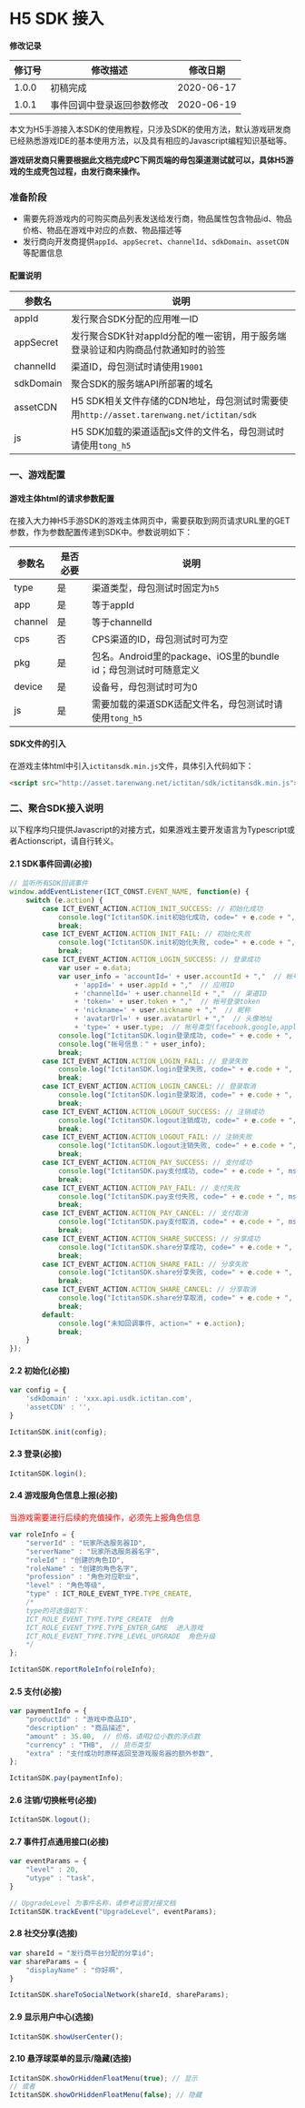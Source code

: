 # H5 SDK 接入

**修改记录**

| 修订号   | 修改描述       | 修改日期       |
| ----- | -------- |  ---------- |
| 1.0.0 | 初稿完成       | 2020-06-17 |
| 1.0.1 | 事件回调中登录返回参数修改       | 2020-06-19 |

本文为H5手游接入本SDK的使用教程，只涉及SDK的使用方法，默认游戏研发商已经熟悉游戏IDE的基本使用方法，以及具有相应的Javascript编程知识基础等。

**游戏研发商只需要根据此文档完成PC下网页端的母包渠道测试就可以，具体H5游戏的生成壳包过程，由发行商来操作。**

### 准备阶段

- 需要先将游戏内的可购买商品列表发送给发行商，物品属性包含物品id、物品价格、物品在游戏中对应的点数、物品描述等
- 发行商向开发商提供`appId`、`appSecret`、`channelId`、`sdkDomain`、`assetCDN`等配置信息

#### 配置说明

|参数名|说明|
|---|---|
|appId|发行聚合SDK分配的应用唯一ID|
|appSecret|发行聚合SDK针对appId分配的唯一密钥，用于服务端登录验证和内购商品付款通知时的验签|
|channelId|渠道ID，母包测试时请使用`19001`|
|sdkDomain|聚合SDK的服务端API所部署的域名|
|assetCDN|H5 SDK相关文件存储的CDN地址，母包测试时需要使用`http://asset.tarenwang.net/ictitan/sdk`|
|js|H5 SDK加载的渠道适配js文件的文件名，母包测试时请使用`tong_h5`|

### 一、游戏配置

#### 游戏主体html的请求参数配置

在接入大力神H5手游SDK的游戏主体网页中，需要获取到网页请求URL里的GET参数，作为参数配置传递到SDK中。参数说明如下：

|参数名|是否必要|说明|
|---|---|---|
|type|是|渠道类型，母包测试时固定为`h5`|
|app|是|等于appId|
|channel|是|等于channelId|
|cps|否|CPS渠道的ID，母包测试时可为空|
|pkg|是|包名。Android里的package、iOS里的bundle id；母包测试时可随意定义|
|device|是|设备号，母包测试时可为0|
|js|是|需要加载的渠道SDK适配文件名，母包测试时请使用`tong_h5`|

#### SDK文件的引入

在游戏主体html中引入`ictitansdk.min.js`文件，具体引入代码如下：

```html
<script src="http://asset.tarenwang.net/ictitan/sdk/ictitansdk.min.js"></script>
```

### 二、聚合SDK接入说明

以下程序均只提供Javascript的对接方式，如果游戏主要开发语言为Typescript或者Actionscript，请自行转义。

#### 2.1 SDK事件回调(必接)

```javascript
// 监听所有SDK回调事件
window.addEventListener(ICT_CONST.EVENT_NAME, function(e) {
    switch (e.action) {
        case ICT_EVENT_ACTION.ACTION_INIT_SUCCESS: // 初始化成功
            console.log("IctitanSDK.init初始化成功, code=" + e.code + ", msg=" + e.msg);
            break;
        case ICT_EVENT_ACTION.ACTION_INIT_FAIL: // 初始化失败
            console.log("IctitanSDK.init初始化失败, code=" + e.code + ", msg=" + e.msg);
            break;
        case ICT_EVENT_ACTION.ACTION_LOGIN_SUCCESS: // 登录成功
            var user = e.data;
            var user_info = 'accountId=' + user.accountId + ","  // 帐号ID
                + 'appId=' + user.appId + ","  // 应用ID
                + 'channelId=' + user.channelId + ","  // 渠道ID
                + 'token=' + user.token + ","  // 帐号登录token
                + 'nickname=' + user.nickname + ","  // 昵称
                + 'avatarUrl=' + user.avatarUrl + ","  // 头像地址
                + 'type=' + user.type;  // 帐号类型(facebook,google,apple,guest,amazon)
            console.log("IctitanSDK.login登录成功, code=" + e.code + ", msg=" + e.msg);
            console.log("帐号信息：" + user_info);
            break;
        case ICT_EVENT_ACTION.ACTION_LOGIN_FAIL: // 登录失败
            console.log("IctitanSDK.login登录失败, code=" + e.code + ", msg=" + e.msg);
            break;
        case ICT_EVENT_ACTION.ACTION_LOGIN_CANCEL: // 登录取消
            console.log("IctitanSDK.login登录取消, code=" + e.code + ", msg=" + e.msg);
            break;
        case ICT_EVENT_ACTION.ACTION_LOGOUT_SUCCESS: // 注销成功
            console.log("IctitanSDK.logout注销成功, code=" + e.code + ", msg=" + e.msg);
            break;
        case ICT_EVENT_ACTION.ACTION_LOGOUT_FAIL: // 注销失败
            console.log("IctitanSDK.logout注销失败, code=" + e.code + ", msg=" + e.msg);
            break;
        case ICT_EVENT_ACTION.ACTION_PAY_SUCCESS: // 支付成功
            console.log("IctitanSDK.pay支付成功, code=" + e.code + ", msg=" + e.msg);
            break;
        case ICT_EVENT_ACTION.ACTION_PAY_FAIL: // 支付失败
            console.log("IctitanSDK.pay支付失败, code=" + e.code + ", msg=" + e.msg);
            break;
        case ICT_EVENT_ACTION.ACTION_PAY_CANCEL: // 支付取消
            console.log("IctitanSDK.pay支付取消, code=" + e.code + ", msg=" + e.msg);
            break;
        case ICT_EVENT_ACTION.ACTION_SHARE_SUCCESS: // 分享成功
            console.log("IctitanSDK.share分享成功, code=" + e.code + ", msg=" + e.msg);
            break;
        case ICT_EVENT_ACTION.ACTION_SHARE_FAIL: // 分享失败
            console.log("IctitanSDK.share分享失败, code=" + e.code + ", msg=" + e.msg);
            break;
        case ICT_EVENT_ACTION.ACTION_SHARE_CANCEL: // 分享取消
            console.log("IctitanSDK.share分享取消, code=" + e.code + ", msg=" + e.msg);
            break;
        default:
            console.log("未知回调事件, action=" + e.action);
            break;
    }
});
```

#### 2.2 初始化(必接)

```javascript
var config = {
    'sdkDomain' : 'xxx.api.usdk.ictitan.com',
    'assetCDN' : '',
}

IctitanSDK.init(config);
```

#### 2.3 登录(必接)

```javascript
IctitanSDK.login();
```

#### 2.4 游戏服角色信息上报(必接)

<span style="color:red;">当游戏需要进行后续的充值操作，必须先上报角色信息</span>

```javascript
var roleInfo = {
    "serverId" : "玩家所选服务器ID",
    "serverName" : "玩家所选服务器名字",
    "roleId" : "创建的角色ID",
    "roleName" : "创建的角色名字",
    "profession" : "角色对应职业",
    "level" : "角色等级",
    "type" : ICT_ROLE_EVENT_TYPE.TYPE_CREATE,
    /*
    type的可选值如下：
    ICT_ROLE_EVENT_TYPE.TYPE_CREATE  创角
    ICT_ROLE_EVENT_TYPE.TYPE_ENTER_GAME  进入游戏
    ICT_ROLE_EVENT_TYPE.TYPE_LEVEL_UPGRADE  角色升级
    */
};

IctitanSDK.reportRoleInfo(roleInfo);
```

#### 2.5 支付(必接)

```javascript
var paymentInfo = {
    "productId" : "游戏中商品ID",
    "description" : "商品描述",
    "amount" : 35.00,  // 价格，请用2位小数的浮点数
    "currency" : "THB",  // 货币类型
    "extra" : "支付成功时原样返回至游戏服务器的额外参数",
};

IctitanSDK.pay(paymentInfo);
```

#### 2.6 注销/切换帐号(必接)

```javascript
IctitanSDK.logout();
```

#### 2.7 事件打点通用接口(必接)

```javascript
var eventParams = {
    "level" : 20,
    "utype" : "task",
}

// UpgradeLevel 为事件名称，请参考运营对接文档
IctitanSDK.trackEvent("UpgradeLevel", eventParams);
```

#### 2.8 社交分享(选接)

```javascript
var shareId = "发行商平台分配的分享id";
var shareParams = {
    "displayName" : "你好啊",
}

IctitanSDK.shareToSocialNetwork(shareId, shareParams);
```

#### 2.9 显示用户中心(选接)

```javascript
IctitanSDK.showUserCenter();
```

#### 2.10 悬浮球菜单的显示/隐藏(选接)

```javascript
IctitanSDK.showOrHiddenFloatMenu(true); // 显示
// 或者
IctitanSDK.showOrHiddenFloatMenu(false); // 隐藏
```
